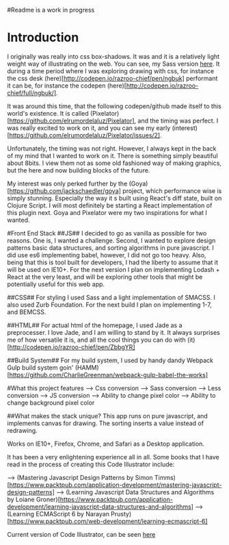 #Readme is a work in progress

# Introduction

I originally was really into css box-shadows. It was and it is a relatively light weight way of illustrating on the web. You can see, my
Sass version [here](http://codepen.io/razroo-chief/details/qJaiD/). It during a time period where I was exploring drawing with css, for instance
the css desk (here)[http://codepen.io/razroo-chief/pen/ngbuk]
performant it can be, for instance the codepen (here)[http://codepen.io/razroo-chief/full/ngbuk/].

It was around this time, that the following codepen/github made itself to this world's existence. It is called
(Pixelator)[https://github.com/elrumordelaluz/Pixelator], and the timing was perfect. I was really excited to work
on it, and you can see my early (interest)[https://github.com/elrumordelaluz/Pixelator/issues/2].

Unfortunately, the timing was not right. However, I always kept in the back of my mind that I wanted to work on it. There
is something simply beautiful about 8bits. I view them not as some old fashioned way of making graphics, but the here and
now building blocks of the future.

My interest was only perked further by the (Goya)[https://github.com/jackschaedler/goya] project, which performance wise is simply stunning.
Especially the way it s built using React's diff state, built on Clojure Script. I will most definitely be starting a React
implementation of this plugin next. Goya and Pixelator were my two inspirations for what I wanted.

#Front End Stack
##JS##
I decided to go as vanilla as possible for two reasons. One is, I wanted a challenge. Second, I wanted to explore design patterns
basic data structures, and sorting algorithms in pure javascript. I did use es6 implementing babel, however, I did not go too heavy.
Also, being that this is tool built for developers, I had the liberty to assume that it will be used on IE10+. For the next version
I plan on implementing Lodash + React at the very least, and will be exploring other tools that might be potentially useful for this
web app.

##CSS##
For styling I used Sass and a light implementation of SMACSS. I also used Zurb Foundation.
For the next build I plan on implementing 1-7, and BEMCSS.

##HTML##
For actual html of the homepage, I used Jade as a preprocesser. I love Jade, and I am willing to stand by it. It always surprises me of
how versatile it is, and all the cool things you can do with (it)[http://codepen.io/razroo-chief/pen/ZbbgYR]

##Build System##
For my build system, I used by handy dandy Webpack Gulp build system goin' (HAMM)[https://github.com/CharlieGreenman/webpack-gulp-babel-the-works]

#What this project features
--> Css conversion
--> Sass conversion
--> Less conversion
--> JS conversion
--> Ability to change pixel color
--> Ability to change background pixel color

##What makes the stack unique?
This app runs on pure javascript, and implements canvas for drawing. The sorting inserts a value instead of redrawing.

Works on IE10+, Firefox, Chrome, and Safari as a Desktop application.


It has been a very enlightening experience all in all. Some books that I have
read in the process of creating this Code Illustrator include:

--> (Mastering Javascript Design Patterns by Simon Timms)[https://www.packtpub.com/application-development/mastering-javascript-design-patterns]
--> (Learning Javascript Data Structures and Algorithms by Loiane Groner)[https://www.packtpub.com/application-development/learning-javascript-data-structures-and-algorithms]
--> (Learning ECMAScript 6 by Narayan Prusty) [https://www.packtpub.com/web-development/learning-ecmascript-6]

Current version of Code Illustrator, can be seen [here](http://charliegreenman.github.io/codeILL/)


